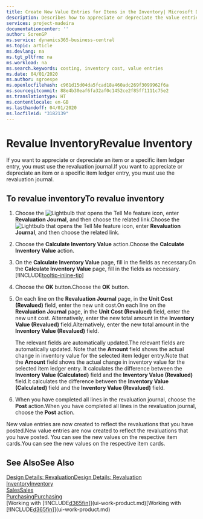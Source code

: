 ```yaml
---
title: Create New Value Entries for Items in the Inventory| Microsoft Docs
description: Describes how to appreciate or depreciate the value entries of one or more items in the inventory by posting their current, calculated value.
services: project-madeira
documentationcenter: ''
author: SorenGP
ms.service: dynamics365-business-central
ms.topic: article
ms.devlang: na
ms.tgt_pltfrm: na
ms.workload: na
ms.search.keywords: costing, inventory cost, value entries
ms.date: 04/01/2020
ms.author: sgroespe
ms.openlocfilehash: c961d15d04da5fcad18a460adc269f3099962f6a
ms.sourcegitcommit: 88e4b30eaf6fa32af0c1452ce2f85ff1111c75e2
ms.translationtype: HT
ms.contentlocale: en-GB
ms.lasthandoff: 04/01/2020
ms.locfileid: "3182139"
---
```

# <a name="revalue-inventory"></a><span data-ttu-id="8a3e8-103">Revalue Inventory</span><span class="sxs-lookup"><span data-stu-id="8a3e8-103">Revalue Inventory</span></span>
<span data-ttu-id="8a3e8-104">If you want to appreciate or depreciate an item or a specific item ledger entry, you must use the revaluation journal.</span><span class="sxs-lookup"><span data-stu-id="8a3e8-104">If you want to appreciate or depreciate an item or a specific item ledger entry, you must use the revaluation journal.</span></span>

## <a name="to-revalue-inventory"></a><span data-ttu-id="8a3e8-105">To revalue inventory</span><span class="sxs-lookup"><span data-stu-id="8a3e8-105">To revalue inventory</span></span>
1. <span data-ttu-id="8a3e8-106">Choose the ![Lightbulb that opens the Tell Me feature](media/ui-search/search_small.png "Tell me what you want to do") icon, enter **Revaluation Journal**, and then choose the related link.</span><span class="sxs-lookup"><span data-stu-id="8a3e8-106">Choose the ![Lightbulb that opens the Tell Me feature](media/ui-search/search_small.png "Tell me what you want to do") icon, enter **Revaluation Journal**, and then choose the related link.</span></span>
2. <span data-ttu-id="8a3e8-107">Choose the **Calculate Inventory Value** action.</span><span class="sxs-lookup"><span data-stu-id="8a3e8-107">Choose the **Calculate Inventory Value** action.</span></span>
3. <span data-ttu-id="8a3e8-108">On the **Calculate Inventory Value** page, fill in the fields as necessary.</span><span class="sxs-lookup"><span data-stu-id="8a3e8-108">On the **Calculate Inventory Value** page, fill in the fields as necessary.</span></span> [!INCLUDE[tooltip-inline-tip](includes/tooltip-inline-tip_md.md)]
4. <span data-ttu-id="8a3e8-109">Choose the **OK** button.</span><span class="sxs-lookup"><span data-stu-id="8a3e8-109">Choose the **OK** button.</span></span>
5. <span data-ttu-id="8a3e8-110">On each line on the **Revaluation Journal** page, in the **Unit Cost (Revalued)** field, enter the new unit cost.</span><span class="sxs-lookup"><span data-stu-id="8a3e8-110">On each line on the **Revaluation Journal** page, in the **Unit Cost (Revalued)** field, enter the new unit cost.</span></span> <span data-ttu-id="8a3e8-111">Alternatively, enter the new total amount in the **Inventory Value (Revalued)** field.</span><span class="sxs-lookup"><span data-stu-id="8a3e8-111">Alternatively, enter the new total amount in the **Inventory Value (Revalued)** field.</span></span>

    <span data-ttu-id="8a3e8-112">The relevant fields are automatically updated.</span><span class="sxs-lookup"><span data-stu-id="8a3e8-112">The relevant fields are automatically updated.</span></span> <span data-ttu-id="8a3e8-113">Note that the **Amount** field shows the actual change in inventory value for the selected item ledger entry.</span><span class="sxs-lookup"><span data-stu-id="8a3e8-113">Note that the **Amount** field shows the actual change in inventory value for the selected item ledger entry.</span></span> <span data-ttu-id="8a3e8-114">It calculates the difference between the **Inventory Value (Calculated)** field and the **Inventory Value (Revalued)** field.</span><span class="sxs-lookup"><span data-stu-id="8a3e8-114">It calculates the difference between the **Inventory Value (Calculated)** field and the **Inventory Value (Revalued)** field.</span></span>
6. <span data-ttu-id="8a3e8-115">When you have completed all lines in the revaluation journal, choose the **Post** action.</span><span class="sxs-lookup"><span data-stu-id="8a3e8-115">When you have completed all lines in the revaluation journal, choose the **Post** action.</span></span>

<span data-ttu-id="8a3e8-116">New value entries are now created to reflect the revaluations that you have posted.</span><span class="sxs-lookup"><span data-stu-id="8a3e8-116">New value entries are now created to reflect the revaluations that you have posted.</span></span> <span data-ttu-id="8a3e8-117">You can see the new values on the respective item cards.</span><span class="sxs-lookup"><span data-stu-id="8a3e8-117">You can see the new values on the respective item cards.</span></span>

## <a name="see-also"></a><span data-ttu-id="8a3e8-118">See Also</span><span class="sxs-lookup"><span data-stu-id="8a3e8-118">See Also</span></span>
[<span data-ttu-id="8a3e8-119">Design Details: Revaluation</span><span class="sxs-lookup"><span data-stu-id="8a3e8-119">Design Details: Revaluation</span></span>](design-details-revaluation.md)  
[<span data-ttu-id="8a3e8-120">Inventory</span><span class="sxs-lookup"><span data-stu-id="8a3e8-120">Inventory</span></span>](inventory-manage-inventory.md)  
[<span data-ttu-id="8a3e8-121">Sales</span><span class="sxs-lookup"><span data-stu-id="8a3e8-121">Sales</span></span>](sales-manage-sales.md)  
[<span data-ttu-id="8a3e8-122">Purchasing</span><span class="sxs-lookup"><span data-stu-id="8a3e8-122">Purchasing</span></span>](purchasing-manage-purchasing.md)  
<span data-ttu-id="8a3e8-123">[Working with [!INCLUDE[d365fin](includes/d365fin_md.md)]](ui-work-product.md)</span><span class="sxs-lookup"><span data-stu-id="8a3e8-123">[Working with [!INCLUDE[d365fin](includes/d365fin_md.md)]](ui-work-product.md)</span></span>
